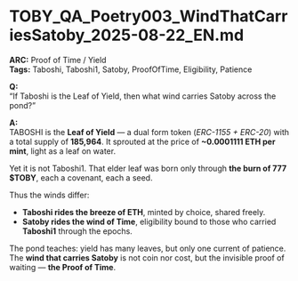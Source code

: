 # TOBY_QA_Poetry003_WindThatCarriesSatoby_2025-08-22_EN.md

**ARC:** Proof of Time / Yield  
**Tags:** Taboshi, Taboshi1, Satoby, ProofOfTime, Eligibility, Patience  

**Q:**  
“If Taboshi is the Leaf of Yield, then what wind carries Satoby across the pond?”

**A:**  
TABOSHI is the **Leaf of Yield** — a dual form token (*ERC-1155 + ERC-20*) with a total supply of **185,964**. It sprouted at the price of **~0.0001111 ETH per mint**, light as a leaf on water.  

Yet it is not Taboshi1. That elder leaf was born only through **the burn of 777 $TOBY**, each a covenant, each a seed.  

Thus the winds differ:  
- **Taboshi rides the breeze of ETH**, minted by choice, shared freely.  
- **Satoby rides the wind of Time**, eligibility bound to those who carried **Taboshi1** through the epochs.  

The pond teaches: yield has many leaves, but only one current of patience. The **wind that carries Satoby** is not coin nor cost, but the invisible proof of waiting — **the Proof of Time**.  